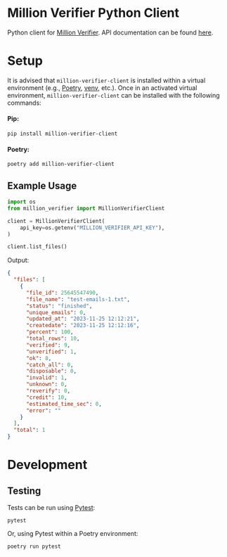 # Million Verifier Python Client
Python client for [Million Verifier](https://www.millionverifier.com/). API documentation can be found 
[here](https://developer.millionverifier.com/#section/Authentication).

# Setup
It is advised that `million-verifier-client` is installed within a virtual environment 
(e.g., [Poetry](https://python-poetry.org/docs/), [venv](https://docs.python.org/3/tutorial/venv.html), etc.). 
Once in an activated virtual environment, `million-verifier-client` can be installed with the following commands:
#### Pip:
```shell
pip install million-verifier-client
```
#### Poetry:
```shell
poetry add million-verifier-client
```

## Example Usage
```python
import os
from million_verifier import MillionVerifierClient

client = MillionVerifierClient(
    api_key=os.getenv("MILLION_VERIFIER_API_KEY"),
)

client.list_files()
```
Output:
```json
{
  "files": [
    {
      "file_id": 25645547490,
      "file_name": "test-emails-1.txt",
      "status": "finished",
      "unique_emails": 0,
      "updated_at": "2023-11-25 12:12:21",
      "createdate": "2023-11-25 12:12:16",
      "percent": 100,
      "total_rows": 10,
      "verified": 9,
      "unverified": 1,
      "ok": 8,
      "catch_all": 0,
      "disposable": 0,
      "invalid": 1,
      "unknown": 0,
      "reverify": 0,
      "credit": 10,
      "estimated_time_sec": 0,
      "error": ""
    }
  ], 
  "total": 1
}
```
# Development
## Testing
Tests can be run using [Pytest](https://docs.pytest.org/en/7.4.x/):
```shell
pytest
```
Or, using Pytest within a Poetry environment:
```shell
poetry run pytest
```
